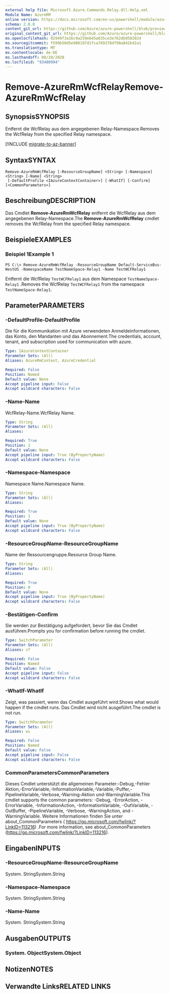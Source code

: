 ```yaml
---
external help file: Microsoft.Azure.Commands.Relay.dll-Help.xml
Module Name: AzureRM
online version: https://docs.microsoft.com/en-us/powershell/module/azurerm.relay/remove-azurermwcfrelay
schema: 2.0.0
content_git_url: https://github.com/Azure/azure-powershell/blob/preview/src/ResourceManager/Relay/Commands.Relay/help/Remove-AzureRmWcfRelay.md
original_content_git_url: https://github.com/Azure/azure-powershell/blob/preview/src/ResourceManager/Relay/Commands.Relay/help/Remove-AzureRmWcfRelay.md
ms.openlocfilehash: 02949f3a16c9a259e645a035ce3e762db9582024
ms.sourcegitcommit: f599b50d5e980197d1fca769378df90a842b42a1
ms.translationtype: MT
ms.contentlocale: de-DE
ms.lasthandoff: 08/20/2020
ms.locfileid: "93480994"
---
```

# <span data-ttu-id="35af8-101">Remove-AzureRmWcfRelay</span><span class="sxs-lookup"><span data-stu-id="35af8-101">Remove-AzureRmWcfRelay</span></span>

## <span data-ttu-id="35af8-102">Synopsis</span><span class="sxs-lookup"><span data-stu-id="35af8-102">SYNOPSIS</span></span>
<span data-ttu-id="35af8-103">Entfernt die WcfRelay aus dem angegebenen Relay-Namespace.</span><span class="sxs-lookup"><span data-stu-id="35af8-103">Removes the WcfRelay from the specified Relay namespace.</span></span>

[!INCLUDE [migrate-to-az-banner](../../includes/migrate-to-az-banner.md)]

## <span data-ttu-id="35af8-104">Syntax</span><span class="sxs-lookup"><span data-stu-id="35af8-104">SYNTAX</span></span>

```
Remove-AzureRmWcfRelay [-ResourceGroupName] <String> [-Namespace] <String> [-Name] <String>
 [-DefaultProfile <IAzureContextContainer>] [-WhatIf] [-Confirm] [<CommonParameters>]
```

## <span data-ttu-id="35af8-105">Beschreibung</span><span class="sxs-lookup"><span data-stu-id="35af8-105">DESCRIPTION</span></span>
<span data-ttu-id="35af8-106">Das Cmdlet **Remove-AzureRmWcfRelay** entfernt die WcfRelay aus dem angegebenen Relay-Namespace.</span><span class="sxs-lookup"><span data-stu-id="35af8-106">The **Remove-AzureRmWcfRelay** cmdlet removes the WcfRelay from the specified Relay namespace.</span></span>

## <span data-ttu-id="35af8-107">Beispiele</span><span class="sxs-lookup"><span data-stu-id="35af8-107">EXAMPLES</span></span>

### <span data-ttu-id="35af8-108">Beispiel 1</span><span class="sxs-lookup"><span data-stu-id="35af8-108">Example 1</span></span>
```
PS C:\> Remove-AzureRmWcfRelay -ResourceGroupName Default-ServiceBus-WestUS -NamespaceName TestNameSpace-Relay1 -Name TestWCFRelay1
```

<span data-ttu-id="35af8-109">Entfernt die WcfRelay `TestWCFRelay1` aus dem Namespace `TestNameSpace-Relay1` .</span><span class="sxs-lookup"><span data-stu-id="35af8-109">Removes the WcfRelay `TestWCFRelay1` from the namespace `TestNameSpace-Relay1`.</span></span>

## <span data-ttu-id="35af8-110">Parameter</span><span class="sxs-lookup"><span data-stu-id="35af8-110">PARAMETERS</span></span>

### <span data-ttu-id="35af8-111">-DefaultProfile</span><span class="sxs-lookup"><span data-stu-id="35af8-111">-DefaultProfile</span></span>
<span data-ttu-id="35af8-112">Die für die Kommunikation mit Azure verwendeten Anmeldeinformationen, das Konto, den Mandanten und das Abonnement.</span><span class="sxs-lookup"><span data-stu-id="35af8-112">The credentials, account, tenant, and subscription used for communication with azure.</span></span>

```yaml
Type: IAzureContextContainer
Parameter Sets: (All)
Aliases: AzureRmContext, AzureCredential

Required: False
Position: Named
Default value: None
Accept pipeline input: False
Accept wildcard characters: False
```

### <span data-ttu-id="35af8-113">-Name</span><span class="sxs-lookup"><span data-stu-id="35af8-113">-Name</span></span>
<span data-ttu-id="35af8-114">WcfRelay-Name.</span><span class="sxs-lookup"><span data-stu-id="35af8-114">WcfRelay Name.</span></span>

```yaml
Type: String
Parameter Sets: (All)
Aliases: 

Required: True
Position: 2
Default value: None
Accept pipeline input: True (ByPropertyName)
Accept wildcard characters: False
```

### <span data-ttu-id="35af8-115">-Namespace</span><span class="sxs-lookup"><span data-stu-id="35af8-115">-Namespace</span></span>
<span data-ttu-id="35af8-116">Namespace Name.</span><span class="sxs-lookup"><span data-stu-id="35af8-116">Namespace Name.</span></span>

```yaml
Type: String
Parameter Sets: (All)
Aliases: 

Required: True
Position: 1
Default value: None
Accept pipeline input: True (ByPropertyName)
Accept wildcard characters: False
```

### <span data-ttu-id="35af8-117">-ResourceGroupName</span><span class="sxs-lookup"><span data-stu-id="35af8-117">-ResourceGroupName</span></span>
<span data-ttu-id="35af8-118">Name der Ressourcengruppe.</span><span class="sxs-lookup"><span data-stu-id="35af8-118">Resource Group Name.</span></span>

```yaml
Type: String
Parameter Sets: (All)
Aliases: 

Required: True
Position: 0
Default value: None
Accept pipeline input: True (ByPropertyName)
Accept wildcard characters: False
```

### <span data-ttu-id="35af8-119">-Bestätigen</span><span class="sxs-lookup"><span data-stu-id="35af8-119">-Confirm</span></span>
<span data-ttu-id="35af8-120">Sie werden zur Bestätigung aufgefordert, bevor Sie das Cmdlet ausführen.</span><span class="sxs-lookup"><span data-stu-id="35af8-120">Prompts you for confirmation before running the cmdlet.</span></span>

```yaml
Type: SwitchParameter
Parameter Sets: (All)
Aliases: cf

Required: False
Position: Named
Default value: False
Accept pipeline input: False
Accept wildcard characters: False
```

### <span data-ttu-id="35af8-121">-WhatIf</span><span class="sxs-lookup"><span data-stu-id="35af8-121">-WhatIf</span></span>
<span data-ttu-id="35af8-122">Zeigt, was passiert, wenn das Cmdlet ausgeführt wird.</span><span class="sxs-lookup"><span data-stu-id="35af8-122">Shows what would happen if the cmdlet runs.</span></span>
<span data-ttu-id="35af8-123">Das Cmdlet wird nicht ausgeführt.</span><span class="sxs-lookup"><span data-stu-id="35af8-123">The cmdlet is not run.</span></span>

```yaml
Type: SwitchParameter
Parameter Sets: (All)
Aliases: wi

Required: False
Position: Named
Default value: False
Accept pipeline input: False
Accept wildcard characters: False
```

### <span data-ttu-id="35af8-124">CommonParameters</span><span class="sxs-lookup"><span data-stu-id="35af8-124">CommonParameters</span></span>
<span data-ttu-id="35af8-125">Dieses Cmdlet unterstützt die allgemeinen Parameter:-Debug,-Fehler Aktion,-ErrorVariable,-InformationVariable,-Variable,-Puffer,-PipelineVariable,-Verbose,-Warning-Aktion und-WarningVariable.</span><span class="sxs-lookup"><span data-stu-id="35af8-125">This cmdlet supports the common parameters: -Debug, -ErrorAction, -ErrorVariable, -InformationAction, -InformationVariable, -OutVariable, -OutBuffer, -PipelineVariable, -Verbose, -WarningAction, and -WarningVariable.</span></span> <span data-ttu-id="35af8-126">Weitere Informationen finden Sie unter about_CommonParameters ( https://go.microsoft.com/fwlink/?LinkID=113216) .</span><span class="sxs-lookup"><span data-stu-id="35af8-126">For more information, see about_CommonParameters (https://go.microsoft.com/fwlink/?LinkID=113216).</span></span>

## <span data-ttu-id="35af8-127">Eingaben</span><span class="sxs-lookup"><span data-stu-id="35af8-127">INPUTS</span></span>

### <span data-ttu-id="35af8-128">-ResourceGroupName</span><span class="sxs-lookup"><span data-stu-id="35af8-128">-ResourceGroupName</span></span>
 <span data-ttu-id="35af8-129">System. String</span><span class="sxs-lookup"><span data-stu-id="35af8-129">System.String</span></span>
 

### <span data-ttu-id="35af8-130">-Namespace</span><span class="sxs-lookup"><span data-stu-id="35af8-130">-Namespace</span></span>
 <span data-ttu-id="35af8-131">System. String</span><span class="sxs-lookup"><span data-stu-id="35af8-131">System.String</span></span>
 

### <span data-ttu-id="35af8-132">-Name</span><span class="sxs-lookup"><span data-stu-id="35af8-132">-Name</span></span>
 <span data-ttu-id="35af8-133">System. String</span><span class="sxs-lookup"><span data-stu-id="35af8-133">System.String</span></span>

## <span data-ttu-id="35af8-134">Ausgaben</span><span class="sxs-lookup"><span data-stu-id="35af8-134">OUTPUTS</span></span>

### <span data-ttu-id="35af8-135">System. Object</span><span class="sxs-lookup"><span data-stu-id="35af8-135">System.Object</span></span>

## <span data-ttu-id="35af8-136">Notizen</span><span class="sxs-lookup"><span data-stu-id="35af8-136">NOTES</span></span>

## <span data-ttu-id="35af8-137">Verwandte Links</span><span class="sxs-lookup"><span data-stu-id="35af8-137">RELATED LINKS</span></span>

